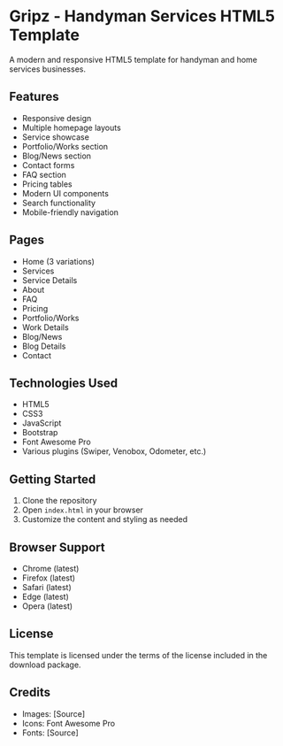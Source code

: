 # Gripz - Handyman Services HTML5 Template

A modern and responsive HTML5 template for handyman and home services businesses.

## Features

- Responsive design
- Multiple homepage layouts
- Service showcase
- Portfolio/Works section
- Blog/News section
- Contact forms
- FAQ section
- Pricing tables
- Modern UI components
- Search functionality
- Mobile-friendly navigation

## Pages

- Home (3 variations)
- Services
- Service Details
- About
- FAQ
- Pricing
- Portfolio/Works
- Work Details
- Blog/News
- Blog Details
- Contact

## Technologies Used

- HTML5
- CSS3
- JavaScript
- Bootstrap
- Font Awesome Pro
- Various plugins (Swiper, Venobox, Odometer, etc.)

## Getting Started

1. Clone the repository
2. Open `index.html` in your browser
3. Customize the content and styling as needed

## Browser Support

- Chrome (latest)
- Firefox (latest)
- Safari (latest)
- Edge (latest)
- Opera (latest)

## License

This template is licensed under the terms of the license included in the download package.

## Credits

- Images: [Source]
- Icons: Font Awesome Pro
- Fonts: [Source] 
